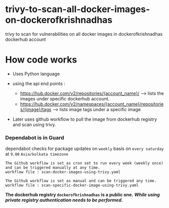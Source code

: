 # trivy-to-scan-all-docker-images-on-dockerofkrishnadhas
trivy to scan for vulnerabilities on all docker images in dockerofkrishnadhas dockerhub account

# How code works

* Uses Python language
* using the api end points :
  * https://hub.docker.com/v2/repositories/{account_name}/ --> lists the images under specific dockerhub account.
  * https://hub.docker.com/v2/namespaces/{account_name}/repositories/{image}/tags --> lists image tags under a specific image

* Later uses github workflow to pull the image from dockerhub registry and scan using trivy.

### Dependabot is in Guard

dependabot checks for package updates on `weekly` basis on `every saturday` at `9.00` `Asia/kolkata timezone`

```
The Github workflow is set as cron set to run every week (weekly once) and can be triggered manually at any time.   
workflow file : scan-docker-images-using-trivy.yaml         
```

```
The Github workflow is set as manual and can be triggered any time.   
workflow file : scan-specific-docker-image-using-trivy.yaml         
```


**The dockerhub registry `dockerofkrishnadhas` is a public one.**
***While using private registry authentication needs to be performed.***